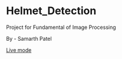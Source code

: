 # Helmet_Detection

Project for Fundamental of Image Processing 

By - Samarth Patel

[Live mode](https://helmetdetection-xtsyhy7zrd8t2ptizjqz8j.streamlit.app)
